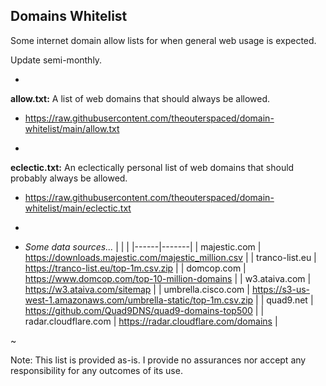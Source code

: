 ## Domains Whitelist

Some internet domain allow lists for when general web usage is expected.

Update semi-monthly.

-

**allow.txt:** A list of web domains that should always be allowed.
  * https://raw.githubusercontent.com/theouterspaced/domain-whitelist/main/allow.txt

-
  
**eclectic.txt:** An eclectically personal list of web domains that should probably always be allowed.
  * https://raw.githubusercontent.com/theouterspaced/domain-whitelist/main/eclectic.txt

-

* *Some data sources...*
| | |
|------|-------|
| majestic.com | https://downloads.majestic.com/majestic_million.csv |
| tranco-list.eu | https://tranco-list.eu/top-1m.csv.zip |
| domcop.com | https://www.domcop.com/top-10-million-domains |
| w3.ataiva.com | https://w3.ataiva.com/sitemap |
| umbrella.cisco.com | https://s3-us-west-1.amazonaws.com/umbrella-static/top-1m.csv.zip |
| quad9.net | https://github.com/Quad9DNS/quad9-domains-top500 |
| radar.cloudflare.com | https://radar.cloudflare.com/domains |

~

Note: This list is provided as-is. I provide no assurances nor accept any responsibility for any outcomes of its use.
